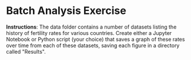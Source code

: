 # Batch Analysis Exercise

**Instructions**: The data folder contains a number of datasets listing the history of fertility rates for various countries.  Create either a Jupyter Notebook or Python script (your choice) that saves a graph of these rates over time from each of these datasets, saving each figure in a directory called "Results".
